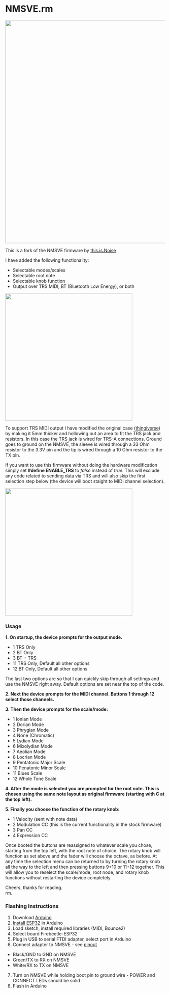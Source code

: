 # NMSVE.rm
<img src="https://raw.githubusercontent.com/hunked/NMCode/main/images/01.jpg" width="700">

This is a fork of the NMSVE firmware by <a href=https://thisisnoiseinc.com/en-ca>this.is.Noise</a>

I have added the following functionality:
* Selectable modes/scales
* Selectable root note
* Selectable knob function
* Output over TRS MIDI, BT (Bluetooth Low Energy), or both

<img src="https://raw.githubusercontent.com/hunked/NMCode/main/images/02.jpg" width="400">

To support TRS MIDI output I have modified the original case (<a href=https://www.thingiverse.com/thing:5356460>thingiverse</a>) by making it 5mm thicker and hollowing out an area to fit the TRS jack and resistors. In this case the TRS jack is wired for TRS-A connections. Ground goes to ground on the NMSVE, the sleeve is wired through a 33 Ohm resistor to the 3.3V pin and the tip is wired through a 10 Ohm resistor to the TX pin. 

If you want to use this firmware without doing the hardware modification simply set **#define ENABLE_TRS** to *false* instead of *true*. 
This will exclude any code related to sending data via TRS and will also skip the first selection step below (the device will boot staight to MIDI channel selection).

<img src="https://raw.githubusercontent.com/hunked/NMCode/main/images/03.jpg" width="400">

### Usage
**1. On startup, the device prompts for the output mode.**

* 1 TRS Only
* 2 BT Only
* 3 BT + TRS
* 11 TRS Only, Default all other options
* 12 BT Only, Default all other options

The last two options are so that I can quickly skip through all settings and use the NMSVE right away. 
Default options are set near the top of the code.

**2. Next the device prompts for the MIDI channel. Buttons 1 through 12 select those channels.**

**3. Then the device prompts for the scale/mode:**

* 1 Ionian Mode
* 2	Dorian Mode
* 3	Phrygian Mode
* 4	None (Chromatic)
* 5	Lydian Mode
* 6	Mixolydian Mode
* 7	Aeolian Mode
* 8	Locrian Mode
* 9 Pentatonic Major Scale
* 10 Penatonic Minor Scale
* 11 Blues Scale
* 12 Whole Tone Scale

**4. After the mode is selected you are prompted for the root note. This is chosen using the same note layout as original firmware (starting with C at the top left).**

**5. Finally you choose the function of the rotary knob:**

* 1 Velocity (sent with note data)
* 2 Modulation CC (this is the current functionality in the stock firmware)
* 3 Pan CC
* 4 Expression CC

Once booted the buttons are reassigned to whatever scale you chose, starting from the top left, with the root note of choice. The rotary knob will function as set above and the fader will choose the octave, as before. At any time the selection menu can be returned to by turning the rotary knob all the way to the left and then pressing buttons 9+10 or 11+12 together. This will allow you to reselect the scale/mode, root node, and rotary knob functions without restarting the device completely.

Cheers, thanks for reading.
<br>rm.

### Flashing Instructions
1. Download <a href=https://www.arduino.cc/en/software>Arduino</a>
2. <a href=https://randomnerdtutorials.com/installing-the-esp32-board-in-arduino-ide-windows-instructions/>Install ESP32</a> in Arduino
3. Load sketch, install required libraries (MIDI, Bounce2)
4. Select board Firebeetle-ESP32
5. Plug in USB to serial FTDI adapter, select port in Arduino
6. Connect adapter to NMSVE - see <a href=https://github.com/roge-rm/NMCode/blob/main/images/pinout.png>pinout</a>
- Black/GND to GND on NMSVE
- Green/TX to RX on NMSVE
- White/RX to TX on NMSVE
7. Turn on NMSVE while holding boot pin to ground wire - POWER and CONNECT LEDs should be solid
8. Flash in Arduino



